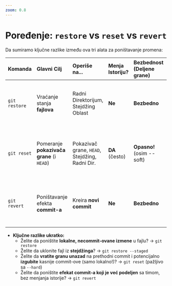 ```yaml
---
zoom: 0.8
---
```


# Poređenje: `restore` vs `reset` vs `revert`

<v-click>

Da sumiramo ključne razlike između ova tri alata za poništavanje promena:

</v-click>

<v-click>

| Komanda          | Glavni Cilj                                  | Operiše na...                                      | Menja Istoriju? | Bezbednost (Deljene grane) | Tipična Upotreba                                                                 |
| :--------------- | :------------------------------------------- | :------------------------------------------------- | :-------------- | :--------------------------- | :------------------------------------------------------------------------------- |
| `git restore`    | Vraćanje stanja **fajlova**                  | Radni Direktorijum, Stejdžing Oblast               | **Ne**          | **Bezbedno**                 | Poništavanje lokalnih izmena u fajlu, unstaging (`restore --staged`)             |
| `git reset`      | Pomeranje **pokazivača grane** (i `HEAD`)    | Pokazivač grane, `HEAD`, Stejdžing, Radni Dir.     | **DA** (često)  | **Opasno!** (osim --soft)    | Vraćanje grane na stariji commit (lokalno!), čišćenje stejdža/dir (`--hard`) |
| `git revert`     | Poništavanje efekta **commit-a**             | Kreira **novi commit**                             | **Ne**          | **Bezbedno**                 | Poništavanje commit-ova koji su već podeljeni, bez prepisivanja istorije        |

</v-click>

<v-clicks>

- **Ključne razlike ukratko:**
  - Želite da poništite **lokalne, necommit-ovane izmene** u fajlu? -> `git restore`
  - Želite da uklonite fajl iz **stejdžinga**? -> `git restore --staged`
  - Želite da **vratite granu unazad** na prethodni commit i potencijalno **izgubite** kasnije commit-ove (samo lokalno!)? -> `git reset` (pažljivo sa `--hard`)
  - Želite da poništite **efekat commit-a koji je već podeljen** sa timom, bez menjanja istorije? -> `git revert`

</v-clicks>
